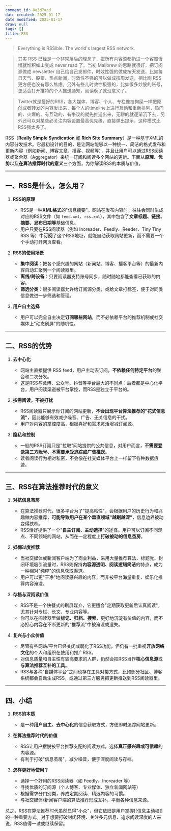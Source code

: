 ```yaml
---
comment_id: 8e3d7acd
date created: 2025-01-17
date modified: 2025-01-17
draw: null
tags: []
title: RSS
---
```

> Everything is RSSible. The world's largest RSS network.

> 其实 RSS 已经是一个非常落后的理念了，把所有内容源都扔进一个容器慢慢就堆积如山变成 never read 了。当初 Mailbrew 的思路就很好，把订阅源做成 newsletter 自己给自己发邮件，时效性强的做成按天发送，比如每日天气、股票、热点新闻，时效性不强的可以做成按周发送，相比刷 RSS 更方便也没有那么焦虑。另外有些儿时效性极强的，比如很多炒股的账号，更适合打开推特的个人推送通知，阅读晚了就没意义了。

> Twitter就是最好的RSS，各大媒体、博客、个人、专栏像拉狗屎一样把原创或者转发的内容发出来，每个人的timeline上进行互动和重新排列，热门的、火爆的、有互动的、有争议的就先推送出来，无聊的就逐渐沉下去，另外还可以对某些必关注内容设置最高优先级，直接弹出提示，这种模式比RSS强太多了。

RSS（**Really Simple Syndication** 或 **Rich Site Summary**）是一种基于XML的内容分发技术。它最初设计的目的，是让网站能够以一种统一、简洁的格式发布和更新内容（例如新闻、博客文章、播客、视频等），并且让用户可以通过RSS阅读器或聚合器（Aggregator）来统一订阅和阅读多个网站的更新。下面从**原理**、**优势**以及**在算法推荐时代的意义**三个方面，为你解读RSS的本质与价值。

---

## 一、RSS是什么，怎么用？

1. **RSS的原理**
    
    - RSS是一种**XML格式**的"信息摘要"。网站在发布内容时，往往会同时生成对应的RSS文件（如 `feed.xml`、`rss.xml`），其中包含了**文章标题、链接、摘要、发布日期等**基础信息。
    - 用户只要在RSS阅读器（例如 Inoreader、Feedly、Reeder、Tiny Tiny RSS 等）中**订阅**了这个RSS地址，就能自动获取网站更新，而不需要一个个手动打开网页查看。
2. **RSS的使用场景**
    
    - **集中阅读**：把各个感兴趣的网站（新闻站、博客、播客平台等）的最新内容自动汇聚到一个阅读器里。
    - **离线/跨设备**：只要阅读器支持账号同步，随时随地都能查看已获取的内容。
    - **筛选分类**：很多阅读器允许给订阅源分类，或给文章打标签，便于对同类信息做进一步筛选和管理。
3. **用户自主选择**
    
    - 用户可以完全自主决定**订阅哪些网站**，而不必依赖平台的推荐机制或社交媒体上"动态刷屏"的随机性。

---

## 二、RSS的优势

1. **去中心化**
    
    - 网站主直接提供 RSS feed，用户主动去订阅，**不依赖任何特定平台**的聚合和二次分发。
    - 这是RSS与微博、公众号、抖音等平台最大的不同点：后者都是中心化平台，用户阅读渠道被平台掌控，而RSS是独立于平台的。
2. **按需阅读，不被打扰**
    
    - RSS阅读器只展示你订阅的网站更新，**不会出现平台算法推荐的"花式信息流"**，因此能够有效减少噪音、广告、无关信息的干扰。
    - 用户对内容的掌控度高，根据喜好和需求灵活增减订阅源。
3. **隐私和控制**
    
    - 一般的RSS订阅只是"拉取"网站提供的公共信息，对用户而言，**不需要登录第三方账号、不需要承受追踪或广告推送**。
    - 读者阅读行为相对私密，不会像在社交媒体平台上一样留下各种数据痕迹。

---

## 三、RSS在算法推荐时代的意义

1. **对抗信息茧房**
    
    - 在算法推荐时代，很多平台为了"提高粘性"，会根据用户的历史行为和兴趣做内容推荐，**可能导致用户在某个垂直领域"越刷越深"**，信息边界被动变得狭窄。
    - RSS恰好提供了一个"**自主订阅、主动选择**"的途径。用户可以订阅不同观点、不同领域的网站，从而在一定程度上**打破被动的信息茧房**。
2. **抵御过度推荐**
    
    - 当社交媒体或新闻客户端为了商业利益，采用大量推荐算法、标题党、封闭环境吸引流量时，RSS则保持**内容源透明、阅读逻辑简洁**的特点，成为一种相对"纯粹"的信息获取渠道。
    - 用户可以更"干净"地阅读感兴趣的内容，而非被平台海量重复、娱乐化推荐内容淹没。
3. **存档与深阅读价值**
    
    - RSS不是一个快餐式的刷屏媒介，它更适合"定期获取更新后认真阅读"，尤其针对专栏、长文、专业内容等。
    - 你可以在阅读器里做**标记、归档、搜索**，更好地沉淀有价值的内容，而不必担心内容在不断更新的"推荐流"中被淹没或遗失。
4. **复兴与小众价值**
    
    - 尽管有些网站/平台已经关闭或弱化了RSS功能，但仍有一批重视**开放网络文化**的个人和组织在使用和推广RSS。
    - 对信息质量和自主性有较高要求的人群，仍然会把RSS当作**核心信息源**或**与算法推荐互补的工具**。
    - RSS与各种"自媒体平台"之间也存在工具对接方式，比如部分社区、博客系统都会自动生成RSS，或通过第三方服务把更新推送到RSS阅读器里。

---

## 四、小结

1. **RSS的本质**
    
    - 是一种**用户自主、去中心化**的信息获取方式，方便即时追踪网站更新。
2. **在算法推荐时代的价值**
    
    - RSS让用户摆脱被平台推荐支配的阅读方式，选择**真正感兴趣或可信赖**的内容源。
    - 有利于打破"信息茧房"，减少噪音，便于深度阅读与存档。
3. **怎样更好地使用？**
    
    - 选择一个好用的RSS阅读器（如 Feedly、Inoreader 等）
    - 寻找优质的订阅源（个人博客、专业媒体、独立新闻网站等）
    - 根据需求分门别类，养成定期阅读、精选内容的习惯。
    - 与社交媒体/新闻客户端的算法推荐形成互补，平衡各种信息来源。

总之，RSS在算法推荐时代虽然显得"小众"，但它依旧是用户掌握[[信息主动权]]的一种重要方式。对于想要打破封闭环境、关注多元信息、追求阅读深度的人来说，RSS值得一试或继续保留。
